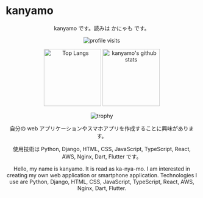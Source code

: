 # kanyamo

<p align="center">
  kanyamo です。読みは かにゃも です。
</p>

<p align="center">
  <img alt="profile visits" src="https://komarev.com/ghpvc/?username=kanyamo&color=brightgreen&style=for-the-badge">
</p>

<p align="center"> 
  <img alt="Top Langs" height="150px" src="https://github-readme-stats.vercel.app/api/top-langs/?username=kanyamo&theme=dark&count_private=true&layout=compact" />
  <img alt="kanyamo's github stats" height="150px" src="https://github-readme-stats.vercel.app/api?username=kanyamo&theme=dark" />
</p>

<p align="center">
  <img alt="trophy" src="https://github-profile-trophy.vercel.app/?username=kanyamo&theme=dark&column=7)](https://github.com/ryo-ma/github-profile-trophy)">
</p>

<p align="center">
自分の web アプリケーションやスマホアプリを作成することに興味があります。
</p>
  
<p align="center">
使用技術は Python, Django, HTML, CSS, JavaScript, TypeScript, React, AWS, Nginx, Dart, Flutter です。
</p>

<p align="center">
Hello, my name is kanyamo. It is read as ka-nya-mo. I am interested in creating my own web application or smartphone application. Technologies I use are Python, Django, HTML, CSS, JavaScript, TypeScript, React, AWS, Nginx, Dart, Flutter.
</p>

